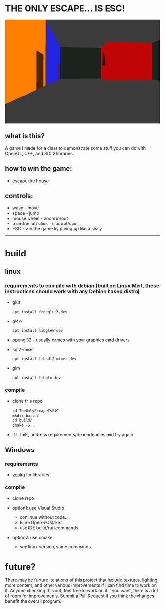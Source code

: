 # THE ONLY ESCAPE... IS ESC!

<img src="screenshot.png" height="337px" width="600px" align="center">

## what is this?

A game I made for a class to demonstrate some stuff you can do with OpenGL, C++, and SDL2 libraries.

## how to win the game:

* escape the house

## controls:

* wasd - move
* space - jump
* mouse wheel - zoom in/out
* e and/or left click - interact/use
* ESC - win the game by giving up like a sissy

---

# build

## linux

### requirements to compile with debian (built on Linux Mint, these instructions should work with any Debian based distro)

* glut

      apt install freeglut3-dev

* glew

      apt install libglew-dev 

* opengl32 - usually comes with your graphics card drivers

* sdl2-mixer

      apt install libsdl2-mixer-dev

* glm

      apt install libglm-dev

### compile

* clone this repo

      cd TheOnlyEscapeIsESC
      mkdir build/
      cd build/
      cmake -S .

* if it fails, address requirements/dependencies and try again

## Windows

### requirements

* [vcpkg](https://github.com/microsoft/vcpkg) for libraries

### compile

* clone repo

* option1: use Visual Studio
  * continue without code...
  * File->Open->CMake...
  * use IDE build/run commands
* option2: use cmake
  * see linux version, same commands
  

# future?

There may be furture iterations of this project that include textures, lighting, more content, and other various improvements if I can find time to work on it.  Anyone checking this out, feel free to work on it if you want, there is a lot of room for improvements. Submit a Pull Request if you think the changes benefit the overall program.

